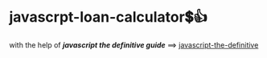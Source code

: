 # javascrpt-loan-calculator:heavy_dollar_sign::+1:                                                                                                                                                                                                                                                                                               
with the help of **_javascript the definitive guide_** ==>
<a href="https://www.oreilly.com/library/view/javascript-the-definitive/0596101996/">javascript-the-definitive</a>
 
